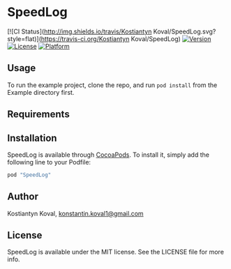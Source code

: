 # SpeedLog

[![CI Status](http://img.shields.io/travis/Kostiantyn Koval/SpeedLog.svg?style=flat)](https://travis-ci.org/Kostiantyn Koval/SpeedLog)
[![Version](https://img.shields.io/cocoapods/v/SpeedLog.svg?style=flat)](http://cocoapods.org/pods/SpeedLog)
[![License](https://img.shields.io/cocoapods/l/SpeedLog.svg?style=flat)](http://cocoapods.org/pods/SpeedLog)
[![Platform](https://img.shields.io/cocoapods/p/SpeedLog.svg?style=flat)](http://cocoapods.org/pods/SpeedLog)

## Usage

To run the example project, clone the repo, and run `pod install` from the Example directory first.

## Requirements

## Installation

SpeedLog is available through [CocoaPods](http://cocoapods.org). To install
it, simply add the following line to your Podfile:

```ruby
pod "SpeedLog"
```

## Author

Kostiantyn Koval, konstantin.koval1@gmail.com

## License

SpeedLog is available under the MIT license. See the LICENSE file for more info.
